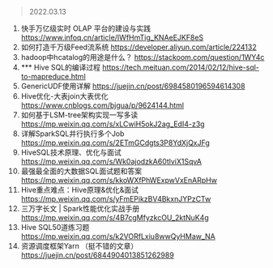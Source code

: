 >2022.03.13
1. 快手万亿级实时 OLAP 平台的建设与实践
https://www.infoq.cn/article/IWfHmTig_KNAeEJKF8eS
2. 如何打造千万级Feed流系统
https://developer.aliyun.com/article/224132
3. hadoop中hcatalog的用途是什么？
https://stackoom.com/question/1WY4c 
4. *** Hive SQL的编译过程
https://tech.meituan.com/2014/02/12/hive-sql-to-mapreduce.html
5. GenericUDF使用详解
https://juejin.cn/post/6984580196594614308
6. Hive优化-大表join大表优化
https://www.cnblogs.com/bjgua/p/9624144.html
7. 如何基于LSM-tree架构实现一写多读
https://mp.weixin.qq.com/s/xLCwiH5okJ2ag_EdI4-z3g
8. 详解SparkSQL并行执行多个Job
https://mp.weixin.qq.com/s/2ETmGCdgts3P8YdXjQxJFg
9. HiveSQL技术原理、优化与面试
https://mp.weixin.qq.com/s/Wk0ajodzkA60tlviX1SqvA
10. 最强最全面的大数据SQL面试题和答案
https://mp.weixin.qq.com/s/kkoWXfPhWExpwVxEnARpHw
11. Hive重点难点：Hive原理&优化&面试
https://mp.weixin.qq.com/s/yFmEPikzBV4BkxnJYPzCTw
12. 三万字长文 | Spark性能优化实战手册
https://mp.weixin.qq.com/s/4B7cgMfyzkcOU_2ktNuK4g
13. Hive SQL50道练习题
https://mp.weixin.qq.com/s/k2VORfLxiu8wwQyHMaw_NA
14. 资源调度框架Yarn （挺不错的文章）
https://juejin.cn/post/6844904013851262989